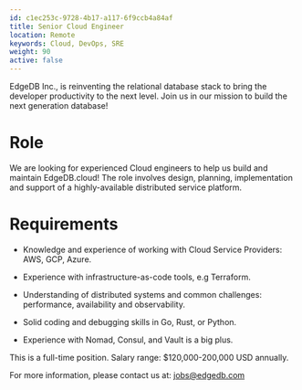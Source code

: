 ```yaml
---
id: c1ec253c-9728-4b17-a117-6f9ccb4a84af
title: Senior Cloud Engineer
location: Remote
keywords: Cloud, DevOps, SRE
weight: 90
active: false
---
```



EdgeDB Inc., is reinventing the relational database stack to
bring the developer productivity to the next level. Join us in our
mission to build the next generation database!


# Role

We are looking for experienced Cloud engineers to help us build and maintain
EdgeDB.cloud!  The role involves design, planning, implementation and support
of a highly-available distributed service platform.


# Requirements

* Knowledge and experience of working with Cloud Service Providers: AWS, GCP,
  Azure.

* Experience with infrastructure-as-code tools, e.g Terraform.

* Understanding of distributed systems and common challenges: performance,
  availability and observability.

* Solid coding and debugging skills in Go, Rust, or Python.

* Experience with Nomad, Consul, and Vault is a big plus.


This is a full-time position. Salary range: $120,000-200,000 USD annually.


For more information, please contact us at:
[jobs@edgedb.com](mailto:jobs@edgedb.com)
